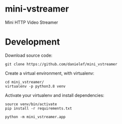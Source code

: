 # mini-vstreamer
Mini HTTP Video Streamer

# Development
Download source code:
```
git clone https://github.com/danielef/mini_vstreamer
```

Create a virtual environment, with virtualenv:
```
cd mini_vstreamer/
virtualenv -p python3.8 venv
```

Activate your virtualenv and install dependencies:
```
source venv/bin/activate
pip install -r requirements.txt
```


```
python -m mini_vstreamer.app
```
